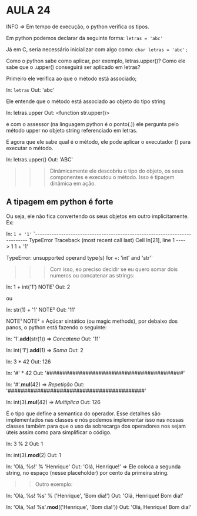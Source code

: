 # AULA 24

INFO => Em tempo de execução, o python verifica os tipos.

Em python podemos declarar da seguinte forma:
`letras = 'abc'`

Já em C, seria necessário inicializar com algo como:
`char letras = 'abc';`

Como o python sabe como aplicar, por exemplo, letras.upper()? Como ele sabe que o .upper() conseguirá ser aplicado em letras?

Primeiro ele verifica ao que o método está associado;

In: `letras`
Out: 'abc'

Ele entende que o método está associado ao objeto do tipo string

In: letras.upper
Out: <function str.upper()>

e com o assessor (na linguagem python é o ponto(.)) ele pergunta pelo método upper no objeto string referenciado em letras.

E agora que ele sabe qual é o método, ele pode aplicar o executador () para executar o método.

In: letras.upper()
Out: 'ABC'

>>> Dinâmicamente ele descobriu o tipo do objeto, os seus componentes e executou o método. Isso é tipagem dinâmica em ação.

## A tipagem em python é forte

Ou seja, ele não fica convertendo os seus objetos em outro implicitamente. Ex:

In:
`1 + '1'`
`---------------------------------------------------------------------------
TypeError                                 Traceback (most recent call last)
Cell In[21], line 1
----> 1 1 + '1'

TypeError: unsupported operand type(s) for +: 'int' and 'str'`

>>> Com isso, eo preciso decidir se eu quero somar dois numeros ou concatenar as strings:

In: 1 + int('1') NOTE¹
Out: 2

ou

In: str(1) + '1' NOTE²
Out: '11'

NOTE¹ NOTE² = Açúcar sintático (ou magic methods), por debaixo dos panos, o python está fazendo o seguinte:

In: '1'.__add__(str(1)) => *Concatena*
Out: '11'

In: int('1').__add__(1) => *Soma*
Out: 2

In: 3 * 42
Out: 126

In: '#' * 42
Out: '##########################################'

In: '#'.__mul__(42) => *Repetição*
Out: '##########################################'

In: int(3).__mul__(42) => *Multiplica*
Out: 126

É o tipo que define a semantica do operador.
Esse detalhes são implementados nas classes e nós podemos implementar isso nas nossas classes também para que o uso da sobrecarga dos operadores nos sejam úteis assim como para simplificar o código.

In: 3 % 2
Out: 1

In: int(3).__mod__(2)
Out: 1

In: 'Olá,  %s!' % 'Henrique'
Out: 'Olá,  Henrique!' => Ele coloca a segunda string, no espaço (nesse placeholder) por cento da primeira string.

>> Outro exemplo:

In: 'Olá,  %s! %s' % ('Henrique', 'Bom dia!')
Out: 'Olá,  Henrique! Bom dia!'

In: 'Olá,  %s! %s'.__mod__(('Henrique', 'Bom dia!'))
Out: 'Olá,  Henrique! Bom dia!'
